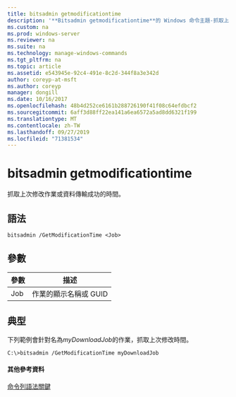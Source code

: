 ```yaml
---
title: bitsadmin getmodificationtime
description: '**Bitsadmin getmodificationtime**的 Windows 命令主題-抓取上次修改作業的時間，或成功傳輸資料的時間。'
ms.custom: na
ms.prod: windows-server
ms.reviewer: na
ms.suite: na
ms.technology: manage-windows-commands
ms.tgt_pltfrm: na
ms.topic: article
ms.assetid: e543945e-92c4-491e-8c2d-344f8a3e342d
author: coreyp-at-msft
ms.author: coreyp
manager: dongill
ms.date: 10/16/2017
ms.openlocfilehash: 48b4d252ce6161b288726190f41f08c64efdbcf2
ms.sourcegitcommit: 6aff3d88ff22ea141a6ea6572a5ad8dd6321f199
ms.translationtype: MT
ms.contentlocale: zh-TW
ms.lasthandoff: 09/27/2019
ms.locfileid: "71381534"
---
```

# <a name="bitsadmin-getmodificationtime"></a>bitsadmin getmodificationtime



抓取上次修改作業或資料傳輸成功的時間。

## <a name="syntax"></a>語法

```
bitsadmin /GetModificationTime <Job>
```

## <a name="parameters"></a>參數

|參數|描述|
|---------|-----------|
|Job|作業的顯示名稱或 GUID|

## <a name="BKMK_examples"></a>典型

下列範例會針對名為*myDownloadJob*的作業，抓取上次修改時間。
```
C:\>bitsadmin /GetModificationTime myDownloadJob
```

#### <a name="additional-references"></a>其他參考資料

[命令列語法關鍵](command-line-syntax-key.md)